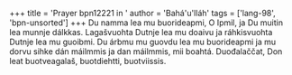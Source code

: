 +++
title = 'Prayer bpn12221 in '
author = 'Bahá'u'lláh'
tags = ['lang-98', 'bpn-unsorted']
+++
Du namma lea mu buorideapmi, O Ipmil, ja Du muitin lea munnje dálkkas. Lagašvuohta Dutnje lea mu doaivu ja ráhkisvuohta Dutnje lea mu guoibmi. Du árbmu mu guovdu lea mu buorideapmi ja mu dorvu sihke dán máilmmis ja dan máilmmis, mii boahtá. Duođalaččat, Don leat buotveagalaš, buotdiehtti, buotviissis.

